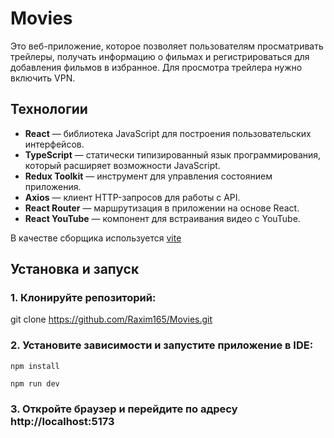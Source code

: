 # Movies

Это веб-приложение, которое позволяет пользователям просматривать трейлеры, получать информацию о фильмах и регистрироваться для добавления фильмов в избранное.
Для просмотра трейлера нужно включить VPN.

## Технологии

- **React** — библиотека JavaScript для построения пользовательских интерфейсов.
- **TypeScript** — статически типизированный язык программирования, который расширяет возможности JavaScript.
- **Redux Toolkit** — инструмент для управления состоянием приложения.
- **Axios** — клиент HTTP-запросов для работы с API.
- **React Router** — маршрутизация в приложении на основе React.
- **React YouTube** — компонент для встраивания видео с YouTube.

В качестве сборщика используется [vite](https://vitejs.dev/)

## Установка и запуск

### 1. Клонируйте репозиторий:

git clone https://github.com/Raxim165/Movies.git

### 2. Установите зависимости и запустите приложение в IDE:
```
npm install

npm run dev
```
### 3. Откройте браузер и перейдите по адресу http://localhost:5173
